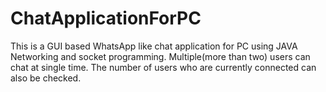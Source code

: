 # ChatApplicationForPC
This is a GUI based WhatsApp like chat application for PC using JAVA Networking and socket programming. 
Multiple(more than two) users can chat at single time.
The number of users who are currently connected can also be checked.

